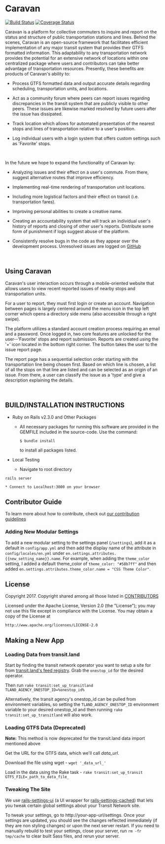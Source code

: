 # Caravan

[![Build Status](https://api.travis-ci.org/CaravanTransit/Caravan-App.svg?branch=master)](https://travis-ci.org/CaravanTransit/Caravan-App)
[![Coverage Status](https://coveralls.io/repos/github/CaravanTransit/Caravan-App/badge.svg?branch=master)](https://coveralls.io/github/CaravanTransit/Caravan-App?branch=master)

Caravan is a platform for collective commuters to inquire and report on the status and structure of public transportation stations and lines. Behind the scenes, Caravan is an open-source framework that facilitates efficient implementation of any major transit system that provides their GTFS formatted information. This adaptability to any transportation network provides the potential for an extensive network of locations within one centralized package where users and contributors can take better advantage of transportation resources. Presently, these benefits are products of Caravan's ability to:

  * Process GTFS formatted data and output accurate details regarding scheduling, transportation units, and locations.

  * Act as a community forum where peers can report issues regarding discrepancies in the transit system that are publicly visible to other peers. These issues are likewise marked resolved by future users after the issue has dissipated.

  * Track location which allows for automated presentation of the nearest stops and lines of transportation relative to a user's position.

  * Log individual users with a login system that offers custom settings such as 'Favorite' stops.

<br>

In the future we hope to expand the functionality of Caravan by:

  * Analyzing issues and their effect on a user's commute. From there, suggest alternative routes that improve efficiency.

  * Implementing real-time rendering of transportation unit locations.

  * Including more logistical factors and their effect on transit (i.e. transportation fares).

  * Improving personal abilities to create a creative name.

  * Creating an accountability system that will track an individual user's history of reports and closing of other user's reports. Distribute some form of punishment if logs suggest abuse of the platform.

  * Consistently resolve bugs in the code as they appear over the development process. Unresolved issues are logged on [GitHub](https://github.com/CaravanTransit/Caravan-App/issues)

<br>

## Using Caravan

 Caravan's user interaction occurs through a mobile-oriented website that allows users to view recent reported issues of nearby stops and transportation units.

 [//]: # (Homescreen w/o account photo TBD)

 For a user to report, they must first login or create an account. Navigation between pages is largely centered around the menu icon in the top left corner which opens a directory side menu (also accessible through a right swipe).

 [//]: # (Insert Side Menu pic)

 The platform utilizes a standard account creation process requiring an email and a password. Once logged in, two core features are unlocked for the user--'Favorite' stops and report submission.
 Reports are created using the '+' icon located in the bottom right corner. The button takes the user to the issue report page.

 [//]: # (Insert issue report page pic)

 The report page has a sequential selection order starting with the transportation line being chosen first. Based on which line is chosen, a list of all the stops on that line are listed and can be selected as an origin of an issue. From there, a user can classify the issue as a 'type' and give a description explaining the details.

<br>

## BUILD/INSTALLATION INSTRUCTIONS
  * Ruby on Rails v2.3.0 and Other Packages
    * All necessary packages for running this software are provided in the GEMFILE included in the source-code. Use the command:

      ```
      $ bundle install
      ```

      to install all packages listed.

  * Local Testing
    * Navigate to root directory

   ```
   rails server
   ```

    * Connect to Localhost:3000 on your browser

## Contributor Guide
To learn more about how to contribute, check out [our contribution guidelines](CONTRIBUTING.md)

### Adding New Modular Settings
To add a new modular setting to the settings panel (`/settings`), add it as a default in `config/app.yml` and then add the display name of the attribute in
`config/locales/en.yml` under `en.settings.attributes.{{new_setting_name}}.name`. For example, when adding the `theme_color` setting, I added a default theme_color of `theme_color: "#58b7ff"` and then added `en.settings.attributes.theme_color.name = "CSS Theme Color"`.

## License

Copyright 2017. Copyright shared among all those listed in [CONTRIBUTORS](CONTRIBUTORS.md)

Licensed under the Apache License, Version 2.0 (the "License");
you may not use this file except in compliance with the License.
You may obtain a copy of the License at

    http://www.apache.org/licenses/LICENSE-2.0

## Making a New App

### Loading Data from transit.land

Start by finding the transit network operator you want to setup a site for from [transit.land's feed registry](https://transit.land/feed-registry/). Grab the `onestop_id` for the desired operator.

Then run `rake transit:set_up_transitland TLAND_AGENCY_ONESTOP_ID=%onestop_id%`

Alternatively, the transit agency's onestop_id can be pulled from environment variables, so setting the `TLAND_AGENCY_ONESTOP_ID` environment variable to your desired onestop_id and then running `rake transit:set_up_transitland` will also work.

### Loading GTFS Data (Deprecated)
**Note:** This method is now deprecated for the transit.land data import mentioned above

Get the URL for the GTFS data, which we'll call _data_url_.

Download the file using wget - `wget '_data_url_'`

Load in the data using the Rake task - `rake transit:set_up_transit GTFS_FILE=_path_to_data_file_`

### Tweaking The Site
We use [rails-settings-ui](https://github.com/accessd/rails-settings-ui) (a UI wrapper for [rails-settings-cached](https://github.com/huacnlee/rails-settings-cached)) that lets you tweak certain global setttings about your Transit Network site.

To tweak your settings, go to http://your-app-url/settings. Once your settings are updated, you should see the changes reflected immediately (if they are non styling changes) or upon the next server restart. If you need to manually rebuild to test your settings, close your server, run `rm -fr tmp/cache` to clear built Sass files, and rerun your server.